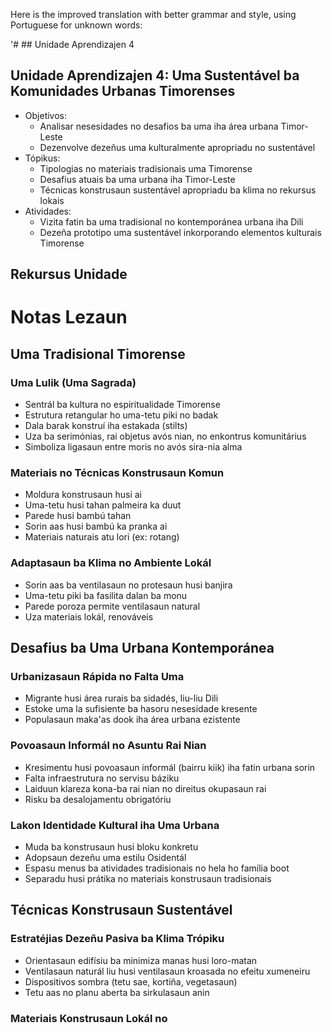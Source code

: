 Here is the improved translation with better grammar and style, using Portuguese for unknown words:

'# ## Unidade Aprendizajen 4

## Unidade Aprendizajen 4: Uma Sustentável ba Komunidades Urbanas Timorenses  
- Objetivos:
  * Analisar nesesidades no desafios ba uma iha área urbana Timor-Leste 
  * Dezenvolve dezeñus uma kulturalmente apropriadu no sustentável
- Tópikus:  
  * Tipologias no materiais tradisionais uma Timorense
  * Desafius atuais ba uma urbana iha Timor-Leste
  * Técnicas konstrusaun sustentável apropriadu ba klima no rekursus lokais  
- Atividades:
  * Vizita fatin ba uma tradisional no kontemporánea urbana iha Dili
  * Dezeña prototipo uma sustentável inkorporando elementos kulturais Timorense

## Rekursus Unidade  

# Notas Lezaun

## Uma Tradisional Timorense

### Uma Lulik (Uma Sagrada)
- Sentrál ba kultura no espiritualidade Timorense
- Estrutura retangular ho uma-tetu piki no badak
- Dala barak konstruí iha estakada (stilts)
- Uza ba serimónias, rai objetus avós nian, no enkontrus komunitárius  
- Simboliza ligasaun entre moris no avós sira-nia alma

### Materiais no Técnicas Konstrusaun Komun  
- Moldura konstrusaun husi ai  
- Uma-tetu husi tahan palmeira ka duut
- Parede husi bambú tahan  
- Sorin aas husi bambú ka pranka ai
- Materiais naturais atu lori (ex: rotang)  

### Adaptasaun ba Klima no Ambiente Lokál
- Sorin aas ba ventilasaun no protesaun husi banjira 
- Uma-tetu piki ba fasilita dalan ba monu
- Parede poroza permite ventilasaun natural
- Uza materiais lokál, renováveis  

## Desafius ba Uma Urbana Kontemporánea

### Urbanizasaun Rápida no Falta Uma
- Migrante husi área rurais ba sidadés, liu-liu Dili  
- Estoke uma la sufisiente ba hasoru nesesidade kresente
- Populasaun maka'as dook iha área urbana ezistente

### Povoasaun Informál no Asuntu Rai Nian  
- Kresimentu husi povoasaun informál (bairru kiik) iha fatin urbana sorin  
- Falta infraestrutura no servisu báziku  
- Laiduun klareza kona-ba rai nian no direitus okupasaun rai
- Risku ba desalojamentu obrigatóriu  

### Lakon Identidade Kultural iha Uma Urbana
- Muda ba konstrusaun husi bloku konkretu
- Adopsaun dezeñu uma estilu Osidentál
- Espasu menus ba atividades tradisionais no hela ho família boot
- Separadu husi prátika no materiais konstrusaun tradisionais

## Técnicas Konstrusaun Sustentável

### Estratéjias Dezeñu Pasiva ba Klima Trópiku 
- Orientasaun edifísiu ba minimiza manas husi loro-matan
- Ventilasaun naturál liu husi ventilasaun kroasada no efeitu xumeneiru
- Dispositivos sombra (tetu sae, kortiña, vegetasaun)  
- Tetu aas no planu aberta ba sirkulasaun anin

### Materiais Konstrusaun Lokál no